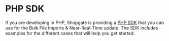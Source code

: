 # PHP SDK

If you are developing in PHP, Shopgate is providing a [PHP SDK](https://github.com/shopgate/connect-integration-sdk-php) that you can use for the Bulk File Imports & Near-Real-Time update. The SDK includes examples for the different cases that will help you get started.

